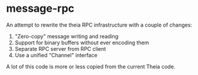 # message-rpc

An attempt to rewrite the theia RPC infrastructure with a couple of changes:

1. "Zero-copy" message writing and reading
2. Support for binary buffers without ever encoding them
3. Separate RPC server from RPC client
4. Use a unified "Channel" interface

A lot of this code is more or less copied from the current Theia code.
